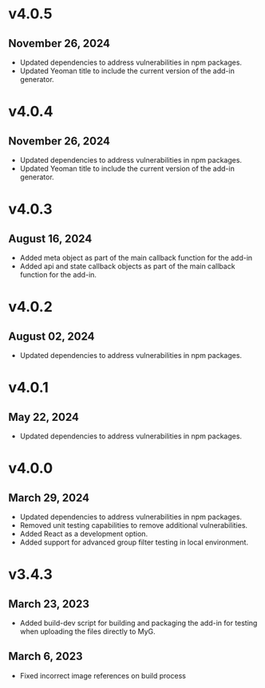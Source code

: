 # v4.0.5
## November 26, 2024
- Updated dependencies to address vulnerabilities in npm packages.
- Updated Yeoman title to include the current version of the add-in generator.

# v4.0.4
## November 26, 2024
- Updated dependencies to address vulnerabilities in npm packages.
- Updated Yeoman title to include the current version of the add-in generator.

# v4.0.3
## August 16, 2024
- Added meta object as part of the main callback function for the add-in
- Added api and state callback objects as part of the main callback function for the add-in.

# v4.0.2
## August 02, 2024
- Updated dependencies to address vulnerabilities in npm packages.

# v4.0.1
## May 22, 2024
- Updated dependencies to address vulnerabilities in npm packages.

# v4.0.0
## March 29, 2024
- Updated dependencies to address vulnerabilities in npm packages.
- Removed unit testing capabilities to remove additional vulnerabilities.
- Added React as a development option.
- Added support for advanced group filter testing in local environment.

# v3.4.3
## March 23, 2023
- Added build-dev script for building and packaging the add-in for testing when uploading the files directly to MyG.

## March 6, 2023
- Fixed incorrect image references on build process
